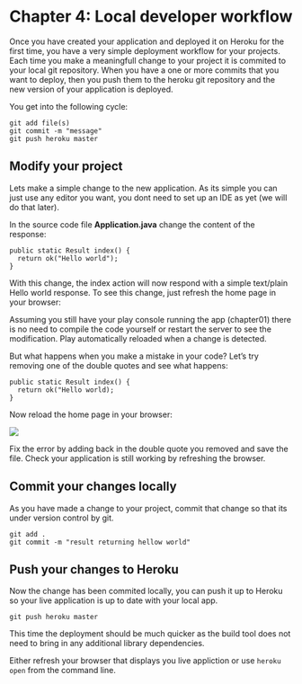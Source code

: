 <link href="index.css" rel="stylesheet" type="text/css">

# <a id="top">Chapter 4: Local developer workflow</a>

  Once you have created your application and deployed it on Heroku for the first time, you have a very simple deployment workflow for your projects.  Each time you make a meaningfull change to your project it is commited to your local  git repository.  When you have a one or more commits that you want to deploy, then you push them to the heroku git repository and the new version of your application is deployed.
  
  You get into the following cycle:
  
    git add file(s)
    git commit -m "message"
    git push heroku master 


## Modify your project

  Lets make a simple change to the new application.  As its simple you can just use any editor you want, you dont need to set up an IDE as yet (we will do that later).

  In the source code file **Application.java** change the content of the response:

    public static Result index() {
      return ok("Hello world");
    }

  With this change, the index action will now respond with a simple text/plain Hello world response. To see this change, just refresh the home page in your browser:

  Assuming you still have your play console running the app (chapter01) there is no need to compile the code yourself or restart the server to see the modification.  Play automatically reloaded when a change is detected. 
  
  But what happens when you make a mistake in your code? Let’s try removing one of the double quotes and see what happens:

    public static Result index() {
      return ok("Hello world);
    }

Now reload the home page in your browser:

<a href="04x01-play-error-hello-world.png"><img src="04x01-play-error-hello-world.png"></a>

  Fix the error by adding back in the double quote you removed and save the file.  Check your application is still working by refreshing the browser.


## Commit your changes locally

  As you have made a change to your project, commit that change so that its under version control by git.  

    git add .
    git commit -m "result returning hellow world"


## Push your changes to Heroku

  Now the change has been commited locally, you can push it up to Heroku so your live application is up to date with your local app.
  
    git push heroku master

  This time the deployment should be much quicker as the build tool does not need to bring in any additional library dependencies.
  
  Either refresh your browser that displays you live appliction or use `heroku open` from the command line.


